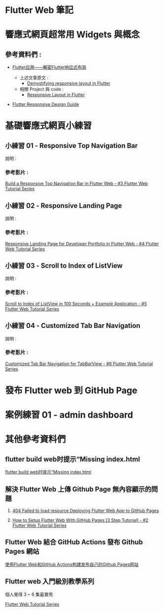 Flutter Web 筆記
===

# 響應式網頁超常用 Widgets 與概念



## 參考資料們 : 
* [Flutter应用——解密Flutter响应式布局](https://segmentfault.com/a/1190000038393826)
    * 上述文章原文 :  
        * [Demystifying responsive layout in Flutter](https://medium.com/flutter-community/demystifying-responsive-layout-in-flutter-f85d0014b94e)
    * 相關 Project 與 code : 
        * [Responsive Layout in Flutter](https://github.com/sbis04/responsive_design)

* [Flutter Responsive Design Guide](https://www.youtube.com/watch?v=EH92XnCU1Cc&ab_channel=RobertBrunhage)


# 基礎響應式網頁小練習
## 小練習 01 - Responsive Top Navigation Bar

說明 : 

### 參考影片 : 
[Build a Responsive Top Navigation Bar in Flutter Web - #3 Flutter Web Tutorial Series](https://www.youtube.com/watch?v=wmQbvkXnvbM&ab_channel=FlorianPr%C3%BCmer)

## 小練習 02 - Responsive Landing Page
說明 : 

### 參考影片 : 
[Responsive Landing Page for Developer Portfolio in Flutter Web - #4 Flutter Web Tutorial Series](https://www.youtube.com/watch?v=jMLVg3bNd4I&ab_channel=FlorianPr%C3%BCmer)

## 小練習 03 - Scroll to Index of ListView
說明 : 

### 參考影片 : 
[Scroll to Index of ListView in 100 Seconds + Example Application - #5 Flutter Web Tutorial Series](https://www.youtube.com/watch?v=OFqSE341QNA&ab_channel=FlorianPr%C3%BCmer)

## 小練習 04 - Customized Tab Bar Navigation
說明 : 

### 參考影片 : 
[Customized Tab Bar Navigation for TabBarView - #6 Flutter Web Tutorial Series](https://www.youtube.com/watch?v=cuez8tT60_M&ab_channel=FlorianPr%C3%BCmer)


# 發布 Flutter web 到 GitHub Page



# 案例練習 01 - admin dashboard




# 其他參考資料們

## flutter build web时提示“Missing index.html
[flutter build web时提示“Missing index.html](https://blog.csdn.net/u010568616/article/details/115241609)

## 解決 Flutter Web 上傳 Github Page 無內容顯示的問題
1. [404 Failed to load resource Deploying Flutter Web App to GitHub Pages](https://stackoverflow.com/questions/65689346/404-failed-to-load-resource-deploying-flutter-web-app-to-github-pages)

2. [How to Setup Flutter Web With GitHub Pages [3 Step Tutorial] - #2 Flutter Web Tutorial Series](https://www.youtube.com/watch?v=YfNC0QiYNB8&ab_channel=FlorianPr%C3%BCmer)


## Flutter Web 結合 GitHub Actions 發布 Github Pages 網站
[使用Flutter Web和GitHub Actions构建发布自己的Github Pages网站](https://www.jianshu.com/p/b4b4b6dc5a5c)

## Flutter web 入門級別教學系列
個人覺得 3 ~ 6 集最實用

[Flutter Web Tutorial Series](https://www.youtube.com/watch?v=OKh6OJxMNQM&list=PL0kMjh_O0eNcJDgS3Eglcc3hKeCA6a59K&index=1&ab_channel=FlorianPr%C3%BCmer)


